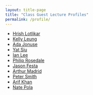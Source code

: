 ```yaml
---
layout: title-page
title: "Class Guest Lecture Profiles"
permalink: /profile/
---
```


<!--
All sourced from: https://airtable.com/shrfKuJLN4eRy1W5E/tbltqFuoRx1qVU4yJ
Note all profile pics and slides are included iun `/assets` that are availbe at this time.
-->

- [Hrish Lotlikar](./lotlikar)
- [Kelly Leung](./leung)
- [Ada Jonuse](./jonuse)
- [Yat Siu](./siu)
- [Ian Lee](./lee)
- [Philip Rosedale](./rosedale)
- [Jason Festa](./festa)
- [Arthur Madrid](./madrid)
- [Peter Smith](./smith)
- [Arif Khan](./khan)
- [Nate Pola](./pola)
